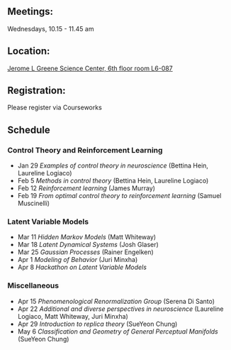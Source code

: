 ## Meetings:
Wednesdays, 10.15 - 11.45 am

## Location:
[Jerome L Greene Science Center, 6th floor room L6-087](https://www.google.com/maps/place/Jerome+L.+Greene+Science+Center/@40.816851,-73.960152,17z/data=!3m1!4b1!4m5!3m4!1s0x89c2f669953b6523:0xc3a414ae00347fea!8m2!3d40.816847!4d-73.957958)

## Registration:
Please register via Courseworks

## Schedule
### Control Theory and Reinforcement Learning
* Jan 29 *Examples of control theory in neuroscience* (Bettina Hein, Laureline Logiaco)
* Feb 5 *Methods in control theory* (Bettina Hein, Laureline Logiaco)
* Feb 12 *Reinforcement learning* (James Murray)
* Feb 19 *From optimal control theory to reinforcement learning* (Samuel Muscinelli)

### Latent Variable Models
* Mar 11 *Hidden Markov Models* (Matt Whiteway)
* Mar 18 *Latent Dynamical Systems* (Josh Glaser)
* Mar 25 *Gaussian Processes* (Rainer Engelken)
* Apr 1 *Modeling of Behavior* (Juri Minxha)
* Apr 8 *Hackathon on Latent Variable Models*


### Miscellaneous
* Apr 15  *Phenomenological Renormalization Group* (Serena Di Santo)
* Apr 22 *Additional and diverse perspectives in neuroscience* (Laureline Logiaco, Matt Whiteway, Juri Minxha)
* Apr 29 *Introduction to replica theory* (SueYeon Chung)
* May 6 *Classification and Geometry of General Perceptual Manifolds* (SueYeon Chung)


